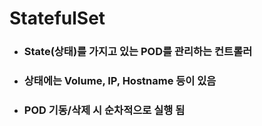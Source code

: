 # StatefulSet
- ### State(상태)를 가지고 있는 POD를 관리하는 컨트롤러
- ### 상태에는 Volume, IP, Hostname 등이 있음
- ### POD 기동/삭제 시 순차적으로 실행 됨 

